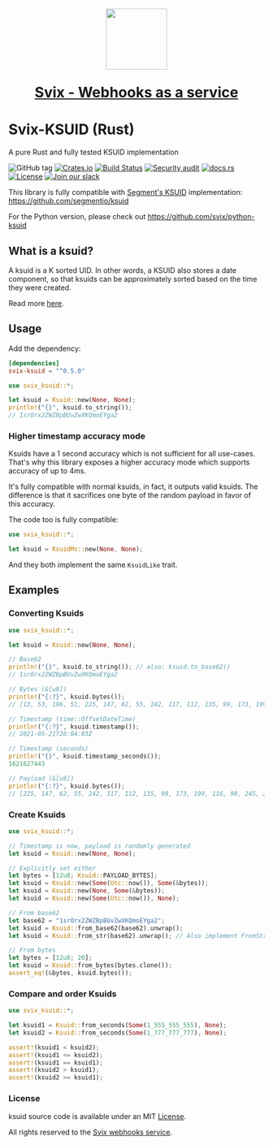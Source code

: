 <h1 align="center">
  <a href="https://www.svix.com">
    <img width="120" src="https://avatars.githubusercontent.com/u/80175132?s=200&v=4" />
    <p align="center">Svix - Webhooks as a service</p>
  </a>
</h1>

# Svix-KSUID (Rust)

A pure Rust and fully tested KSUID implementation

![GitHub tag](https://img.shields.io/github/tag/svix/rust-ksuid.svg)
[![Crates.io](https://img.shields.io/crates/v/svix-ksuid)](https://crates.io/crates/svix-ksuid)
[![Build Status](https://github.com/svix/rust-ksuid/workflows/CI/badge.svg)](https://github.com/svix/rust-ksuid/actions)
[![Security audit](https://github.com/svix/rust-ksuid/actions/workflows/security.yml/badge.svg)](https://github.com/svix/rust-ksuid/actions/workflows/security.yml)
[![docs.rs](https://docs.rs/svix-ksuid/badge.svg)](https://docs.rs/svix-ksuid/)
[![License](https://img.shields.io/badge/license-MIT-brightgreen.svg)](LICENSE)
[![Join our slack](https://img.shields.io/badge/Slack-join%20the%20community-blue?logo=slack&style=social)](https://www.svix.com/slack/)

This library is fully compatible with [Segment's KSUID](https://segment.com/blog/a-brief-history-of-the-uuid/) implementation:
https://github.com/segmentio/ksuid

For the Python version, please check out https://github.com/svix/python-ksuid

## What is a ksuid?

A ksuid is a K sorted UID. In other words, a KSUID also stores a date component, so that ksuids can be approximately 
sorted based on the time they were created. 

Read more [here](https://segment.com/blog/a-brief-history-of-the-uuid/).

## Usage

Add the dependency:

```toml
[dependencies]
svix-ksuid = "^0.5.0"
```

```rust
use svix_ksuid::*;

let ksuid = Ksuid::new(None, None);
println!("{}", ksuid.to_string());
// 1srOrx2ZWZBpBUvZwXKQmoEYga2
```

### Higher timestamp accuracy mode

Ksuids have a 1 second accuracy which is not sufficient for all use-cases. That's why this library exposes a higher accuracy mode which supports accuracy of up to 4ms.

It's fully compatible with normal ksuids, in fact, it outputs valid ksuids. The difference is that it sacrifices one byte of the random payload in favor of this accuracy.

The code too is fully compatible:

```rust
use svix_ksuid::*;

let ksuid = KsuidMs::new(None, None);
```

And they both implement the same `KsuidLike` trait.

## Examples

### Converting Ksuids

```rust
use svix_ksuid::*;

let ksuid = Ksuid::new(None, None);

// Base62
println!("{}", ksuid.to_string()); // also: ksuid.to_base62()
// 1srOrx2ZWZBpBUvZwXKQmoEYga2

// Bytes (&[u8])
println!("{:?}", ksuid.bytes());
// [13, 53, 196, 51, 225, 147, 62, 55, 242, 117, 112, 135, 99, 173, 199, 116, 90, 245, 231, 242]

// Timestamp (time::OffsetDateTime)
println!("{:?}", ksuid.timestamp());
// 2021-05-21T20:04:03Z

// Timestamp (seconds)
println!("{}", ksuid.timestamp_seconds());
1621627443

// Payload (&[u8])
println!("{:?}", ksuid.bytes());
// [225, 147, 62, 55, 242, 117, 112, 135, 99, 173, 199, 116, 90, 245, 231, 242]
```

### Create Ksuids

```rust
use svix_ksuid::*;

// Timestamp is now, payload is randomly generated
let ksuid = Ksuid::new(None, None);

// Explicitly set either
let bytes = [12u8; Ksuid::PAYLOAD_BYTES];
let ksuid = Ksuid::new(Some(Utc::now()), Some(&bytes));
let ksuid = Ksuid::new(None, Some(&bytes));
let ksuid = Ksuid::new(Some(Utc::now()), None);

// From base62
let base62 = "1srOrx2ZWZBpBUvZwXKQmoEYga2";
let ksuid = Ksuid::from_base62(base62).unwrap();
let ksuid = Ksuid::from_str(base62).unwrap(); // Also implement FromStr

// From bytes
let bytes = [12u8; 20];
let ksuid = Ksuid::from_bytes(bytes.clone());
assert_eq!(&bytes, ksuid.bytes());
```

### Compare and order Ksuids

```rust
use svix_ksuid::*;

let ksuid1 = Ksuid::from_seconds(Some(1_555_555_555), None);
let ksuid2 = Ksuid::from_seconds(Some(1_777_777_777), None);

assert!(ksuid1 < ksuid2);
assert!(ksuid1 <= ksuid2);
assert!(ksuid1 == ksuid1);
assert!(ksuid2 > ksuid1);
assert!(ksuid2 >= ksuid1);
```

### License

ksuid source code is available under an MIT [License](./LICENSE).

All rights reserved to the [Svix webhooks service](https://www.svix.com).
